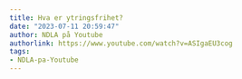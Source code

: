 ```yaml
---
title: Hva er ytringsfrihet?
date: "2023-07-11 20:59:47"
author: NDLA på Youtube
authorlink: https://www.youtube.com/watch?v=ASIgaEU3cog
tags:
- NDLA-pa-Youtube
---
```

